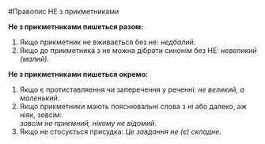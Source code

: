 #Правопис НЕ з прикметниками

<b><span class="p1">Не</span> з прикметниками пишеться разом:</b>
1. Якщо прикметник не вживається без не: <i>недбалий</i>.
2. Якщо до прикметника з не можна дiбрати синонiм без НЕ: <i>невеликий (малий)</i>.



<b><span class="p1">Не</span> з прикметниками пишеться окремо:</b>
1. Якщо є протиставляення чи заперечення у реченнi: <i>не великий, а маленький</i>.
2. Якщо прикметники мають пояснювальнi слова з нi або далеко, аж нiяк, зовсiм:<br> <i>зовсiм не приємний, нiкому не вiдомий</i>.
3. Якщо не стосується присудка: <i>Це завдання не (є) складне</i>.